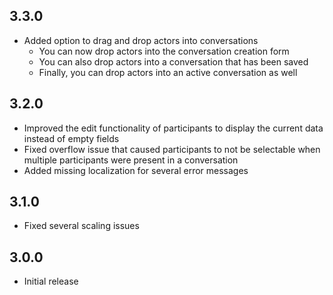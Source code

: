 ## 3.3.0

- Added option to drag and drop actors into conversations
  - You can now drop actors into the conversation creation form
  - You can also drop actors into a conversation that has been saved
  - Finally, you can drop actors into an active conversation as well

## 3.2.0

- Improved the edit functionality of participants to display the current data instead of empty fields
- Fixed overflow issue that caused participants to not be selectable when multiple participants were present in a conversation
- Added missing localization for several error messages

## 3.1.0

- Fixed several scaling issues

## 3.0.0

- Initial release
